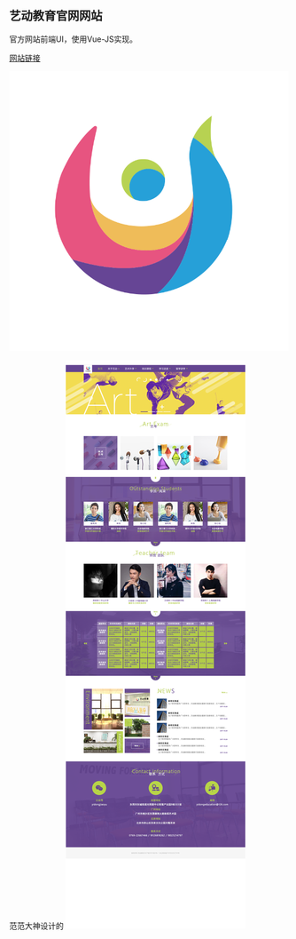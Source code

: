## 艺动教育官网网站

官方网站前端UI，使用Vue-JS实现。

[网站链接](http://www.yidongedu.cn)

![Logo](Logo.png)



范范大神设计的
![UI设计稿](ui.png)
